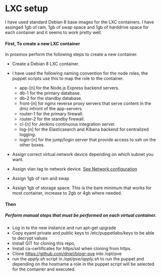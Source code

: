 # LXC setup
I have used standard Debian 8 base images for the LXC containers.
I have assinged 1gb of ram, 1gb of swap space and 1gb of harddrive space for each container
and it seems to work pretty well.

#### First, To create a new LXC container
In proxmox perform the following steps to create a new container.
* Create a Debian 8 LXC container.
* I have used the following naming convention
for the node roles, the puppet scripts use this to map the role to the container.
    * app-[n] for the Node.js Express backend servers.
    * db-1 for the primary database.
    * db-2 for the standby database.
    * front-[n] for nginx reverse proxy servers that serve content in the dmz infront of the app-servers.
    * router-1 for the primary firewall.
    * router-2 for the standby firewall.
    * ci-[n] for Jenkins continuous integration server.
    * log-[n] for the Elasticsearch and Kibana backend for centralized logging.
    * login-[n] for the jump/login server that provide access to ssh on the other boxes.

* Assign correct virtual network device depending on which subnet you want.
* Assign vlan tag to network device. [See Network configuration](doc/setup_network.md)
* Assign 1gb of ram and swap
* Assign 1gb of storage space. This is the bare minimum that works for most container, increase to 2gb or 4gb where needed.

#### Then
##### Perform manual steps that must be performed on each virtual container.
* Log in to the new instance and run apt-get upgrade
* Copy eyaml private and public keys to /etc/puppetlabs/keys to be able to decrypt values
* Install GIT for cloning this repo,
* Install ca-certificates for https/ssl when cloning from https.
* Clone https://github.com/dniel/blogr-pve into /opt/pve
* run the *apply.sh* script in */opt/pve/apply.sh* to run the puppet and
depending on the hostname a role in the puppet script will be selected
for the container and executed.

